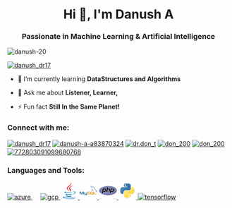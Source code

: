 <h1 align="center">Hi 👋, I'm Danush A</h1>
<h3 align="center">Passionate in Machine Learning & Artificial Intelligence</h3>

<p align="left"> <img src="https://komarev.com/ghpvc/?username=danush-20&label=Profile%20views&color=0e75b6&style=flat" alt="danush-20" /> </p>

<p align="left"> <a href="https://twitter.com/danush_dr17" target="blank"><img src="https://img.shields.io/twitter/follow/danush_dr17?logo=twitter&style=for-the-badge" alt="danush_dr17" /></a> </p>

- 🌱 I’m currently learning **DataStructures and Algorithms**

- 💬 Ask me about **Listener, Learner,**

- ⚡ Fun fact **Still In the Same Planet!**

<h3 align="left">Connect with me:</h3>
<p align="left">
<a href="https://twitter.com/danush_dr17" target="blank"><img align="center" src="https://raw.githubusercontent.com/rahuldkjain/github-profile-readme-generator/master/src/images/icons/Social/twitter.svg" alt="danush_dr17" height="30" width="40" /></a>
<a href="https://linkedin.com/in/danush-a-a83870324" target="blank"><img align="center" src="https://raw.githubusercontent.com/rahuldkjain/github-profile-readme-generator/master/src/images/icons/Social/linked-in-alt.svg" alt="danush-a-a83870324" height="30" width="40" /></a>
<a href="https://instagram.com/dr.don_t" target="blank"><img align="center" src="https://raw.githubusercontent.com/rahuldkjain/github-profile-readme-generator/master/src/images/icons/Social/instagram.svg" alt="dr.don_t" height="30" width="40" /></a>
<a href="https://www.codechef.com/users/don_200" target="blank"><img align="center" src="https://cdn.jsdelivr.net/npm/simple-icons@3.1.0/icons/codechef.svg" alt="don_200" height="30" width="40" /></a>
<a href="https://www.leetcode.com/don_200" target="blank"><img align="center" src="https://raw.githubusercontent.com/rahuldkjain/github-profile-readme-generator/master/src/images/icons/Social/leet-code.svg" alt="don_200" height="30" width="40" /></a>
<a href="https://discord.gg/772803091099680768" target="blank"><img align="center" src="https://raw.githubusercontent.com/rahuldkjain/github-profile-readme-generator/master/src/images/icons/Social/discord.svg" alt="772803091099680768" height="30" width="40" /></a>
</p>

<h3 align="left">Languages and Tools:</h3>
<p align="left"> <a href="https://azure.microsoft.com/en-in/" target="_blank" rel="noreferrer"> <img src="https://www.vectorlogo.zone/logos/microsoft_azure/microsoft_azure-icon.svg" alt="azure" width="40" height="40"/> </a>&emsp; <a href="https://cloud.google.com" target="_blank" rel="noreferrer"> <img src="https://www.vectorlogo.zone/logos/google_cloud/google_cloud-icon.svg" alt="gcp" width="40" height="40"/> </a> <a href="https://www.java.com" target="_blank" rel="noreferrer"> <img src="https://raw.githubusercontent.com/devicons/devicon/master/icons/java/java-original.svg" alt="java" width="40" height="40"/> </a> <a href="https://www.mysql.com/" target="_blank" rel="noreferrer"> <img src="https://raw.githubusercontent.com/devicons/devicon/master/icons/mysql/mysql-original-wordmark.svg" alt="mysql" width="40" height="40"/> </a> <a href="https://www.php.net" target="_blank" rel="noreferrer"> <img src="https://raw.githubusercontent.com/devicons/devicon/master/icons/php/php-original.svg" alt="php" width="40" height="40"/> </a> <a href="https://www.python.org" target="_blank" rel="noreferrer"> <img src="https://raw.githubusercontent.com/devicons/devicon/master/icons/python/python-original.svg" alt="python" width="40" height="40"/> </a> <a href="https://www.tensorflow.org" target="_blank" rel="noreferrer"> <img src="https://www.vectorlogo.zone/logos/tensorflow/tensorflow-icon.svg" alt="tensorflow" width="40" height="40"/> </a> </p>
